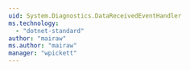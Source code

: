 ```yaml
---
uid: System.Diagnostics.DataReceivedEventHandler
ms.technology: 
  - "dotnet-standard"
author: "mairaw"
ms.author: "mairaw"
manager: "wpickett"
---
```

